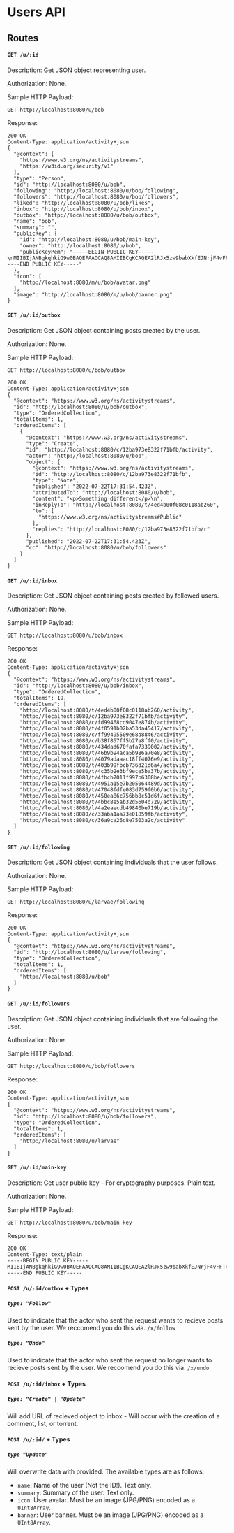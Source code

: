 # Users API

## Routes
#### `GET /u/:id`
Description: Get JSON object representing user.

Authorization: None.

Sample HTTP Payload:
```
GET http://localhost:8080/u/bob
```

Response:
```
200 OK
Content-Type: application/activity+json
{
  "@context": [
    "https://www.w3.org/ns/activitystreams",
    "https://w3id.org/security/v1"
  ],
  "type": "Person",
  "id": "http://localhost:8080/u/bob",
  "following": "http://localhost:8080/u/bob/following",
  "followers": "http://localhost:8080/u/bob/followers",
  "liked": "http://localhost:8080/u/bob/likes",
  "inbox": "http://localhost:8080/u/bob/inbox",
  "outbox": "http://localhost:8080/u/bob/outbox",
  "name": "bob",
  "summary": "",
  "publicKey": {
    "id": "http://localhost:8080/u/bob/main-key",
    "owner": "http://localhost:8080/u/bob",
    "publicKeyPem": "-----BEGIN PUBLIC KEY-----\nMIIBIjANBgkqhkiG9w0BAQEFAAOCAQ8AMIIBCgKCAQEA2lRJx5zw9babXkfEJNrjF4vFFTnXKU0kZ1kltSVWfyRcd44gaU+yhPVitez/YRJvihOdc1NeKzPBwfgJlnU1a6EEh71IlyZdkp+rIIPij5tIcSkyq+u4oDR5xkiXQhcxk2L5eYZlrIr3LKkfehEtwwRIoq14aXBlK9nMT0WdkogOwmDyQRwLaWcUFq7ZcBCw0xCClZpiOWS7+7tj3g2TxwEUPUuQdcXEDMyNOKTuoUq7BxFtKwu14AN1lMO6jVAHhrKOD9gFrgfULNDsIax0BcDDEQYzeASeZdKMsOo47+zAw6nipzUloZAb8huCBRVl1GyE9lYUOG1m/slo+fTd2wIDAQAB\n-----END PUBLIC KEY-----"
  },
  "icon": [
    "http://localhost:8080/m/u/bob/avatar.png"
  ],
  "image": "http://localhost:8080/m/u/bob/banner.png"
}
```

#### `GET /u/:id/outbox`
Description: Get JSON object containing posts created by the user.

Authorization: None.

Sample HTTP Payload:
```
GET http://localhost:8080/u/bob/outbox
```

```
200 OK
Content-Type: application/activity+json
{
  "@context": "https://www.w3.org/ns/activitystreams",
  "id": "http://localhost:8080/u/bob/outbox",
  "type": "OrderedCollection",
  "totalItems": 1,
  "orderedItems": [
    {
      "@context": "https://www.w3.org/ns/activitystreams",
      "type": "Create",
      "id": "http://localhost:8080/c/12ba973e8322f71bfb/activity",
      "actor": "http://localhost:8080/u/bob",
      "object": {
        "@context": "https://www.w3.org/ns/activitystreams",
        "id": "http://localhost:8080/c/12ba973e8322f71bfb",
        "type": "Note",
        "published": "2022-07-22T17:31:54.423Z",
        "attributedTo": "http://localhost:8080/u/bob",
        "content": "<p>Something different</p>\n",
        "inReplyTo": "http://localhost:8080/t/4ed4b00f08c0118ab260",
        "to": [
          "https://www.w3.org/ns/activitystreams#Public"
        ],
        "replies": "http://localhost:8080/c/12ba973e8322f71bfb/r"
      },
      "published": "2022-07-22T17:31:54.423Z",
      "cc": "http://localhost:8080/u/bob/followers"
    }
  ]
}
```

#### `GET /u/:id/inbox`
Description: Get JSON object containing posts created by followed users.

Authorization: None.

Sample HTTP Payload:
```
GET http://localhost:8080/u/bob/inbox
```

Response:
```
200 OK
Content-Type: application/activity+json
{
  "@context": "https://www.w3.org/ns/activitystreams",
  "id": "http://localhost:8080/u/bob/inbox",
  "type": "OrderedCollection",
  "totalItems": 19,
  "orderedItems": [
    "http://localhost:8080/t/4ed4b00f08c0118ab260/activity",
    "http://localhost:8080/c/12ba973e8322f71bfb/activity",
    "http://localhost:8080/c/fd99468cd9047e874b/activity",
    "http://localhost:8080/t/4f0591b02ba53da45417/activity",
    "http://localhost:8080/c/ff99495509e68a8846/activity",
    "http://localhost:8080/c/b38f857ff5b27a8ff0/activity",
    "http://localhost:8080/t/434dad670fafa7339002/activity",
    "http://localhost:8080/t/46b9b94aca5b986a70e8/activity",
    "http://localhost:8080/t/4079adaaac18ff4076e9/activity",
    "http://localhost:8080/t/403b99fbcb736d21d6a4/activity",
    "http://localhost:8080/t/4c35b2e3bf9ece5ba37b/activity",
    "http://localhost:8080/t/4fbcb7011f997b6308be/activity",
    "http://localhost:8080/t/4951a15e7b205064489d/activity",
    "http://localhost:8080/t/47048fdfe083d759f0b6/activity",
    "http://localhost:8080/t/450ea86c756bb8c51d6f/activity",
    "http://localhost:8080/t/4bbc8e5ab32d5604d729/activity",
    "http://localhost:8080/l/4a2eaecdb49840be719b/activity",
    "http://localhost:8080/c/33aba1aa73e01859fb/activity",
    "http://localhost:8080/c/36a9ca26d8e7503a2c/activity"
  ]
}
```

#### `GET /u/:id/following`
Description: Get JSON object containing individuals that the user follows.

Authorization: None.

Sample HTTP Payload:
```
GET http://localhost:8080/u/larvae/following
```

Response:
```
200 OK
Content-Type: application/activity+json
{
  "@context": "https://www.w3.org/ns/activitystreams",
  "id": "http://localhost:8080/u/larvae/following",
  "type": "OrderedCollection",
  "totalItems": 1,
  "orderedItems": [
    "http://localhost:8080/u/bob"
  ]
}
```

#### `GET /u/:id/followers`
Description: Get JSON object containing individuals that are following the user.

Authorization: None.

Sample HTTP Payload:
```
GET http://localhost:8080/u/bob/followers
```

Response:
```
200 OK
Content-Type: application/activity+json
{
  "@context": "https://www.w3.org/ns/activitystreams",
  "id": "http://localhost:8080/u/bob/followers",
  "type": "OrderedCollection",
  "totalItems": 1,
  "orderedItems": [
    "http://localhost:8080/u/larvae"
  ]
}
```

#### `GET /u/:id/main-key`
Description: Get user public key - For cryptography purposes. Plain text.

Authorization: None.

Sample HTTP Payload:
```
GET http://localhost:8080/u/bob/main-key
```

Response:
```
200 OK
Content-Type: text/plain
-----BEGIN PUBLIC KEY-----
MIIBIjANBgkqhkiG9w0BAQEFAAOCAQ8AMIIBCgKCAQEA2lRJx5zw9babXkfEJNrjF4vFFTnXKU0kZ1kltSVWfyRcd44gaU+yhPVitez/YRJvihOdc1NeKzPBwfgJlnU1a6EEh71IlyZdkp+rIIPij5tIcSkyq+u4oDR5xkiXQhcxk2L5eYZlrIr3LKkfehEtwwRIoq14aXBlK9nMT0WdkogOwmDyQRwLaWcUFq7ZcBCw0xCClZpiOWS7+7tj3g2TxwEUPUuQdcXEDMyNOKTuoUq7BxFtKwu14AN1lMO6jVAHhrKOD9gFrgfULNDsIax0BcDDEQYzeASeZdKMsOo47+zAw6nipzUloZAb8huCBRVl1GyE9lYUOG1m/slo+fTd2wIDAQAB
-----END PUBLIC KEY-----
```

#### `POST /u/:id/outbox` + Types

##### `type: "Follow"`

Used to indicate that the actor who sent the request wants to recieve posts
sent by the user. We reccomend you do this via. `/x/follow` 

##### `type: "Undo"`

Used to indicate that the actor who sent the request no longer wants to recieve posts
sent by the user. We reccomend you do this via. `/x/undo` 

#### `POST /u/:id/inbox` + Types
##### `type: "Create" | "Update"`
Will add URL of recieved object to inbox - Will occur with the creation
of a comment, list, or torrent.

#### `POST /u/:id/` + Types
##### `type "Update"`
Will overwrite data with provided. The available types are as follows:

* `name`: Name of the user (Not the ID!). Text only.
* `summary`: Summary of the user. Text only.
* `icon`: User avatar. Must be an image (JPG/PNG) encoded as a `UInt8Array`.
* `banner`: User banner. Must be an image (JPG/PNG) encoded as a `UInt8Array`.
